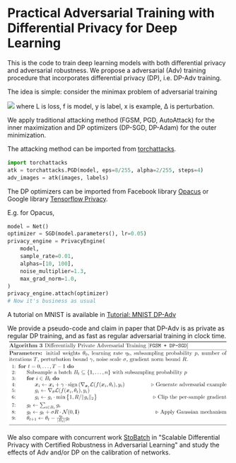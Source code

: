 # Practical Adversarial Training with Differential Privacy for Deep Learning

This is the code to train deep learning models with both differential privacy and adversarial robustness. We propose a adversarial (Adv) training procedure that incorporates differential privacy (DP), i.e. DP-Adv training.

The idea is simple: consider the minimax problem of adversarial training

<img src="https://render.githubusercontent.com/render/math?math=\min_\theta \max_\Delta L(f(x%2B\Delta,\theta),y)">
where L is loss, f is model, y is label, x is example, Δ is perturbation.

We apply traditional attacking method (FGSM, PGD, AutoAttack) for the inner maximization and DP optimizers (DP-SGD, DP-Adam) for the outer minimization.

The attacking method can be imported from [torchattacks](https://github.com/Harry24k/adversarial-attacks-pytorch).
```python
import torchattacks
atk = torchattacks.PGD(model, eps=8/255, alpha=2/255, steps=4)
adv_images = atk(images, labels)
```
The DP optimizers can be imported from Facebook library [Opacus](https://github.com/pytorch/opacus) or Google library [Tensorflow Privacy](https://github.com/tensorflow/privacy).

E.g. for Opacus,
```python
model = Net()
optimizer = SGD(model.parameters(), lr=0.05)
privacy_engine = PrivacyEngine(
    model,
    sample_rate=0.01,
    alphas=[10, 100],
    noise_multiplier=1.3,
    max_grad_norm=1.0,
)
privacy_engine.attach(optimizer)
# Now it's business as usual
```

A tutorial on MNIST is available in [Tutorial: MNIST DP-Adv]([Github_Tutorial]DP+Adversarial_MNIST.ipynb)

We provide a pseudo-code and claim in paper that DP-Adv is as private as regular DP training, and as fast as regular adversarial training in clock time.
![DP-Adv=FGSM+DP-SGD](DP-Adv=FGSM+DPSGD.png?raw=true)

We also compare with concurrent work [StoBatch](https://github.com/haiphanNJIT/StoBatch) in "Scalable Differential Privacy with Certified Robustness in Adversarial Learning" and study the effects of Adv and/or DP on the calibration of networks.

